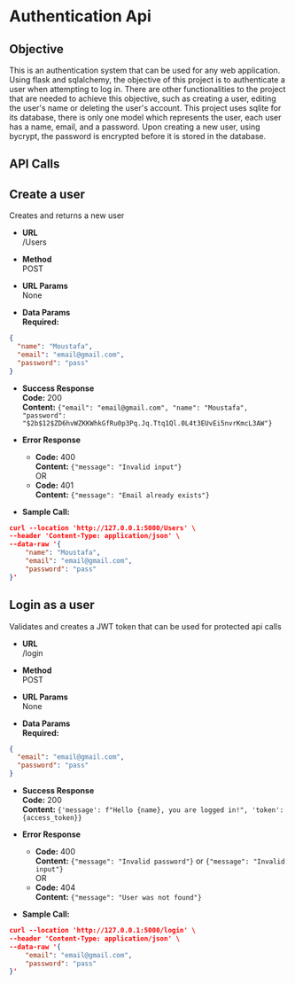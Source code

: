 # Authentication Api

## Objective
This is an authentication system that can be used for any web application. Using flask and sqlalchemy, the objective of this project is to authenticate a user when attempting to log in. There are other functionalities to the project that are needed to achieve this objective, such as creating a user, editing the user's name or deleting the user's account. This project uses sqlite for its database, there is only one model which represents the user, each user has a name, email, and a password. Upon creating a new user, using bycrypt, the password is encrypted before it is stored in the database.

## API Calls

**Create a user**
----
Creates and returns a new user

* **URL** <br />
/Users

* **Method** <br />
POST

* **URL Params** <br />
None

* **Data Params** <br />
**Required:**
```json
{
  "name": "Moustafa",
  "email": "email@gmail.com",
  "password": "pass"
}
```

* **Success Response** <br />
**Code:** 200 <br />
**Content:** `{"email": "email@gmail.com", "name": "Moustafa", "password": "$2b$12$ZD6hvWZKKWhkGfRu0p3Pq.Jq.Ttq1Ql.0L4t3EUvEi5nvrKmcL3AW"}`

* **Error Response** <br />
  * **Code:** 400 <br />
  **Content:** `{"message": "Invalid input"}` <br />
  OR
  * **Code:** 401 <br />
  **Content:** `{"message": "Email already exists"}`
    
* **Sample Call:** <br />
```json
curl --location 'http://127.0.0.1:5000/Users' \
--header 'Content-Type: application/json' \
--data-raw '{
    "name": "Moustafa",
    "email": "email@gmail.com",
    "password": "pass"
}'
```


**Login as a user**
----
Validates and creates a JWT token that can be used for protected api calls

* **URL** <br />
/login

* **Method** <br />
POST

* **URL Params** <br />
None

* **Data Params** <br />
**Required:** <br />
```json
{
  "email": "email@gmail.com",
  "password": "pass"
}
```

* **Success Response** <br />
**Code:** 200 <br />
**Content:** `{'message': f"Hello {name}, you are logged in!", 'token': {access_token}}`

* **Error Response**
  * **Code:** 400 <br />
  **Content:** `{"message": "Invalid password"}` or  `{"message": "Invalid input"}` <br />
  OR
  * **Code:** 404 <br />
  **Content:** `{"message": "User was not found"}`
    
* **Sample Call:** <br />
```json
curl --location 'http://127.0.0.1:5000/login' \
--header 'Content-Type: application/json' \
--data-raw '{
    "email": "email@gmail.com",
    "password": "pass"
}'
```
